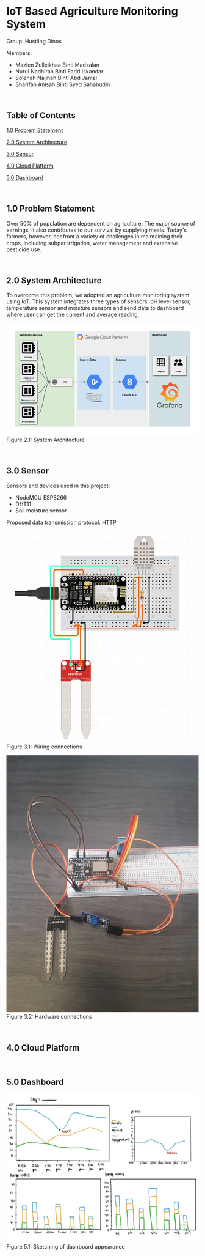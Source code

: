 # IoT Based Agriculture Monitoring System

Group: Hustling Dinos

Members:
-  Mazlen Zulleikhaa Binti Madzalan
- Nurul Nadhirah Binti Farid Iskandar
- Solehah Najihah Binti Abd Jamal
- Sharifah Anisah Binti Syed Sahabudin

<br>

## Table of Contents

[1.0 Problem Statement](#10-problem-statement)
      
[2.0 System Architecture](#20-system-architecture)

[3.0 Sensor](#30-sensor)

[4.0 Cloud Platform](#40-cloud-platform)

[5.0 Dashboard](#50-dashboard)

<br>

## 1.0 Problem Statement 

Over 50% of population are dependent on agriculture. The major source of earnings, it also contributes to our survival by supplying meals. Today's farmers, however, confront a variety of challenges in maintaining their crops, including subpar irrigation, water management and extensive pesticide use.

<br>

## 2.0 System Architecture

To overcome this problem, we adopted an agriculture monitoring system using IoT.  This system integrates three types of sensors: pH level sensor, temperature sensor and moisture sensors and send data to dashboard where user can get the current and average reading. 

![](system.png) Figure 2.1: System Architecture

<br>

## 3.0 Sensor
Sensors and devices used in this project:
- NodeMCU ESP8266
- DHT11
- Soil moisture sensor

Proposed data transmission protocol: HTTP

![](sensor2.jpg) Figure 3.1: Wiring connections

![](sensor1.jpg) Figure 3.2: Hardware connections

<br>

## 4.0 Cloud Platform

<br>

## 5.0 Dashboard


![](dashboard1.jpg) Figure 5.1: Sketching of dashboard appearance
